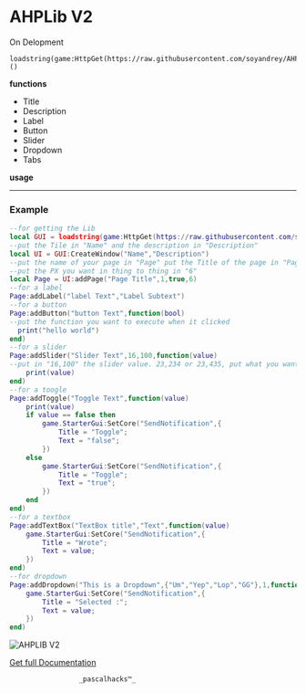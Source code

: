 # AHPLib V2
On Delopment
```  
loadstring(game:HttpGet(https://raw.githubusercontent.com/soyandrey/AHPLib/main/AHPLib%20V2))()
```  
**functions**

- Title
- Description
- Label
- Button
- Slider
- Dropdown
- Tabs


**usage**

***
### Example
```lua
--for getting the Lib
local GUI = loadstring(game:HttpGet(https://raw.githubusercontent.com/soyandrey/AHPLib/main/AHPLib%20V2))()
--put the Tile in "Name" and the description in "Description" 
local UI = GUI:CreateWindow("Name","Description")
--put the name of your page in "Page" put the Title of the page in "Page Title" put the page number in "1" like 1 2 3 4, if you want to put the page when you start it "true"
--put the PX you want in thing to thing in "6"
local Page = UI:addPage("Page Title",1,true,6)
--for a label
Page:addLabel("label Text","Label Subtext")
--for a button
Page:addButton("button Text",function(bool)
--put the function you want to execute when it clicked
  print("hello world")
end)
--for a slider
Page:addSlider("Slider Text",16,100,function(value)
--put in "16,100" the slider value. 23,234 or 23,435, put what you want
    print(value)
end)
--for a toogle
Page:addToggle("Toggle Text",function(value)
    print(value)
    if value == false then 
        game.StarterGui:SetCore("SendNotification",{
            Title = "Toggle";
            Text = "false";
        })
    else 
        game.StarterGui:SetCore("SendNotification",{
            Title = "Toggle";
            Text = "true";
        })
    end
end)
--for a textbox
Page:addTextBox("TextBox title","Text",function(value)
    game.StarterGui:SetCore("SendNotification",{
        Title = "Wrote";
        Text = value;
    })
end)
--for dropdown
Page:addDropdown("This is a Dropdown",{"Um","Yep","Lop","GG"},1,function(value)
    game.StarterGui:SetCore("SendNotification",{
        Title = "Selected :";
        Text = value;
    }) 
end)
```


![AHPLIB V2](https://tr.rbxcdn.com/2ad1db09b75954fd8054691ea9e422df/420/420/Decal/Png)

[Get full Documentation](google.com)      

                     _pascalhacks™_                           

